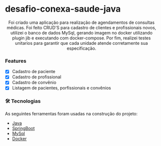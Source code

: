 # desafio-conexa-saude-java
<p align="center">Foi criado uma aplicação para realização de agendamentos de consultas médicas.
Foi feito CRUD'S para cadastro de clientes e profissionais novos, utilizei o banco de dados MySql, gerando imagem no docker utilizando plugin jib e 
executando com docker-compose. Por fim, realizei testes unitarios para garantir que cada unidade atende corretamente sua especificação.</p>


### Features

- [x] Cadastro de paciente
- [x] Cadastro de profissional
- [x] Cadastro de convênio 
- [x] Listagem de pacientes, porfissionais e convênios 

### 🛠 Tecnologias

As seguintes ferramentas foram usadas na construção do projeto:

- [Java](www.java.com/pt-BR/)
- [SpringBoot](https://spring.io/projects/spring-boot)
- [MySql](https://www.mysql.com/)
- [Docker](https://www.docker.com/)

